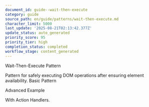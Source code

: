 ```yaml
---
document_id: guide--wait-then-execute
category: guide
source_path: en/guide/patterns/wait-then-execute.md
character_limit: 5000
last_update: '2025-08-21T02:13:42.377Z'
update_status: auto_generated
priority_score: 95
priority_tier: high
completion_status: completed
workflow_stage: content_generated
---
```

Wait-Then-Execute Pattern

Pattern for safely executing DOM operations after ensuring element availability. Basic Pattern

Advanced Example

With Action Handlers.
